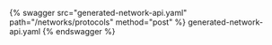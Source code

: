 {% swagger src="generated-network-api.yaml" path="/networks/protocols" method="post" %} generated-network-api.yaml {% endswagger %}
